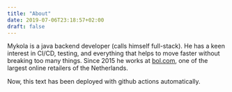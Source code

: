 ```yaml
---
title: "About"
date: 2019-07-06T23:18:57+02:00
draft: false
---
```


Mykola is a java backend developer (calls himself full-stack). He has a keen interest in CI/CD, testing, and everything that helps to move faster without breaking too many things. Since 2015 he works at [bol.com](https://bol.com), one of the largest online retailers of the Netherlands.

Now, this text has been deployed with github actions automatically.